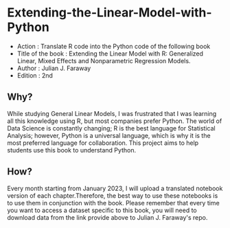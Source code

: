 # Extending-the-Linear-Model-with-Python
<ul> 
<li> Action : Translate R code into the Python code of the following book</li>
<li> Title of the book : Extending the Linear Model with R: Generalized Linear, Mixed Effects and Nonparametric Regression Models.</li>
<li> Author : Julian J. Faraway </li>
<li> Edition : 2nd </li>
</ul>

## Why?
While studying General Linear Models, I was frustrated that I was learning all this knowledge using R, but most companies prefer Python. The world of Data Science is constantly changing; R is the best language for Statistical Analysis; however, Python is a universal language, which is why it is the most preferred language for collaboration. This project aims to help students use this book to understand Python.

## How?
Every month starting from January 2023, I will upload a translated notebook version of each chapter.Therefore, the best way to use these notebooks is to use them in conjunction with the book. Please remember that every time you want to access a dataset specific to this book, you will need to download data from the link provide above to Julian J. Faraway's repo.
